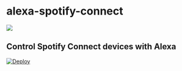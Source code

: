 # alexa-spotify-connect

![](resources/logo108.png)

## Control Spotify Connect devices with Alexa

[![Deploy](https://www.herokucdn.com/deploy/button.svg)](https://heroku.com/deploy)

